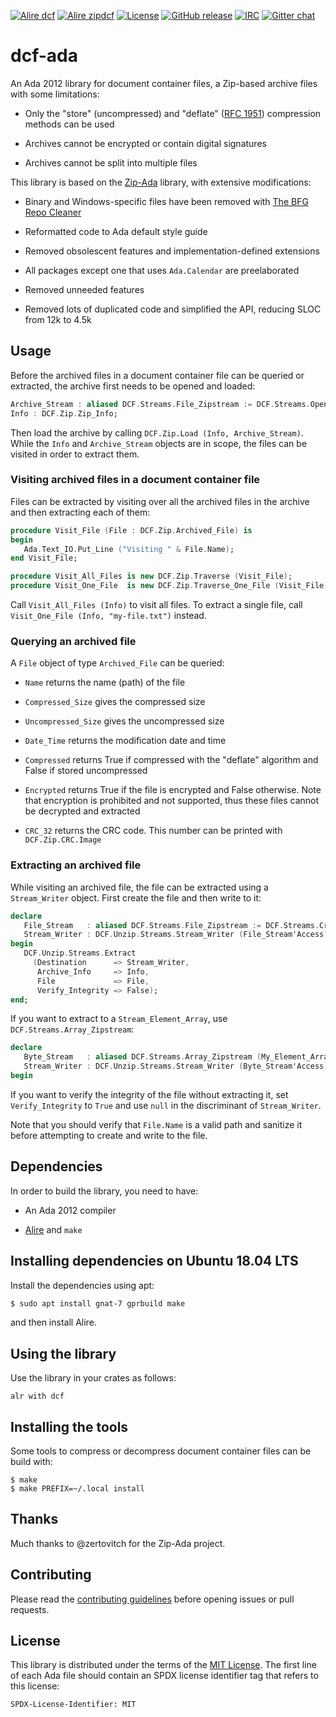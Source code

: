 [![Alire dcf](https://img.shields.io/endpoint?url=https://alire.ada.dev/badges/dcf.json)](https://alire.ada.dev/crates/dcf.html)
[![Alire zipdcf](https://img.shields.io/endpoint?url=https://alire.ada.dev/badges/zipdcf.json)](https://alire.ada.dev/crates/zipdcf.html)
[![License](https://img.shields.io/github/license/onox/dcf-ada.svg?color=blue)](https://github.com/onox/dcf-ada/blob/master/LICENSE)
[![GitHub release](https://img.shields.io/github/release/onox/dcf-ada.svg)](https://github.com/onox/dcf-ada/releases/latest)
[![IRC](https://img.shields.io/badge/IRC-%23ada%20on%20freenode-orange.svg)](https://webchat.freenode.net/?channels=ada)
[![Gitter chat](https://badges.gitter.im/gitterHQ/gitter.svg)](https://gitter.im/ada-lang/Lobby)

# dcf-ada

An Ada 2012 library for document container files, a Zip-based archive files
with some limitations:

 * Only the "store" (uncompressed) and "deflate" ([RFC 1951][url-deflate])
   compression methods can be used

 * Archives cannot be encrypted or contain digital signatures

 * Archives cannot be split into multiple files

This library is based on the [Zip-Ada][url-zip-ada] library, with extensive
modifications:

 * Binary and Windows-specific files have been removed with [The BFG Repo Cleaner][url-bfg]

 * Reformatted code to Ada default style guide

 * Removed obsolescent features and implementation-defined extensions

 * All packages except one that uses `Ada.Calendar` are preelaborated

 * Removed unneeded features

 * Removed lots of duplicated code and simplified the API, reducing SLOC from 12k to 4.5k

## Usage

Before the archived files in a document container file can be queried
or extracted, the archive first needs to be opened and loaded:

```ada
Archive_Stream : aliased DCF.Streams.File_Zipstream := DCF.Streams.Open (Archive_Name);
Info : DCF.Zip.Zip_Info;
```

Then load the archive by calling `DCF.Zip.Load (Info, Archive_Stream)`.
While the `Info` and `Archive_Stream` objects are in scope, the files
can be visited in order to extract them.

### Visiting archived files in a document container file

Files can be extracted by visiting over all the archived files in the
archive and then extracting each of them:

```ada
procedure Visit_File (File : DCF.Zip.Archived_File) is
begin
   Ada.Text_IO.Put_Line ("Visiting " & File.Name);
end Visit_File;

procedure Visit_All_Files is new DCF.Zip.Traverse (Visit_File);
procedure Visit_One_File  is new DCF.Zip.Traverse_One_File (Visit_File);
```

Call `Visit_All_Files (Info)` to visit all files. To extract a single
file, call `Visit_One_File (Info, "my-file.txt")` instead.

### Querying an archived file

A `File` object of type `Archived_File` can be queried:

 * `Name` returns the name (path) of the file

 * `Compressed_Size` gives the compressed size

 * `Uncompressed_Size` gives the uncompressed size

 * `Date_Time` returns the modification date and time

 * `Compressed` returns True if compressed with the "deflate" algorithm
   and False if stored uncompressed

 * `Encrypted` returns True if the file is encrypted and False otherwise.
   Note that encryption is prohibited and not supported, thus these files
   cannot be decrypted and extracted

 * `CRC_32` returns the CRC code. This number can be printed with
   `DCF.Zip.CRC.Image`

### Extracting an archived file

While visiting an archived file, the file can be extracted using a
`Stream_Writer` object. First create the file and then write to it:

```ada
declare
   File_Stream   : aliased DCF.Streams.File_Zipstream := DCF.Streams.Create (File.Name);
   Stream_Writer : DCF.Unzip.Streams.Stream_Writer (File_Stream'Access);
begin
   DCF.Unzip.Streams.Extract
     (Destination      => Stream_Writer,
      Archive_Info     => Info,
      File             => File,
      Verify_Integrity => False);
end;
```

If you want to extract to a `Stream_Element_Array`, use `DCF.Streams.Array_Zipstream`:

```ada
declare
   Byte_Stream   : aliased DCF.Streams.Array_Zipstream (My_Element_Array'Access);
   Stream_Writer : DCF.Unzip.Streams.Stream_Writer (Byte_Stream'Access);
begin
```

If you want to verify the integrity of the file without extracting it, set
`Verify_Integrity` to `True` and use `null` in the discriminant of `Stream_Writer`.

Note that you should verify that `File.Name` is a valid path and sanitize
it before attempting to create and write to the file.

## Dependencies

In order to build the library, you need to have:

 * An Ada 2012 compiler

 * [Alire][url-alire] and `make`

## Installing dependencies on Ubuntu 18.04 LTS

Install the dependencies using apt:

```sh
$ sudo apt install gnat-7 gprbuild make
```

and then install Alire.

## Using the library

Use the library in your crates as follows:

```
alr with dcf
```

## Installing the tools

Some tools to compress or decompress document container files can be build with:

```
$ make
$ make PREFIX=~/.local install
```

## Thanks

Much thanks to @zertovitch for the Zip-Ada project.

## Contributing

Please read the [contributing guidelines][url-contributing] before opening
issues or pull requests.

## License

This library is distributed under the terms of the [MIT License][url-mit].
The first line of each Ada file should contain an SPDX license identifier
tag that refers to this license:

    SPDX-License-Identifier: MIT

  [url-alire]: https://alire.ada.dev/
  [url-bfg]: https://rtyley.github.io/bfg-repo-cleaner
  [url-contributing]: /CONTRIBUTING.md
  [url-deflate]: https://tools.ietf.org/html/rfc1951
  [url-mit]: https://opensource.org/licenses/mit
  [url-zip-ada]: https://unzip-ada.sourceforge.net
